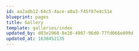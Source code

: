 ```yaml
---
id: aa2adb12-64c5-4ace-a0a3-f45f87e4c51e
blueprint: pages
title: Gallery
template: galleries/index
updated_by: d83e2968-8e20-4907-96d0-77fd066e099d
updated_at: 1638452135
---
```

